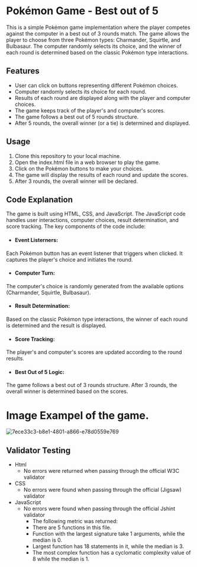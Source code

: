 # Pokémon Game - Best out of 5 
This is a simple Pokémon game implementation where the player competes against the computer in a best out of 3 rounds match. The game allows the player to choose from three Pokémon types: Charmander, Squirtle, and Bulbasaur. The computer randomly selects its choice, and the winner of each round is determined based on the classic Pokémon type interactions.

## Features

* User can click on buttons representing different Pokémon choices.
* Computer randomly selects its choice for each round.
* Results of each round are displayed along with the player and computer choices.
* The game keeps track of the player's and computer's scores.
* The game follows a best out of 5 rounds structure.
* After 5 rounds, the overall winner (or a tie) is determined and displayed.

## Usage
1. Clone this repository to your local machine.
2. Open the index.html file in a web browser to play the game.
3. Click on the Pokémon buttons to make your choices.
4. The game will display the results of each round and update the scores.
5. After 3 rounds, the overall winner will be declared.

## Code Explanation
The game is built using HTML, CSS, and JavaScript. The JavaScript code handles user interactions, computer choices, result determination, and score tracking. The key components of the code include:

* #### Event Listerners:
Each Pokémon button has an event listener that triggers when clicked. It captures the player's choice and initiates the round.
* #### Computer Turn:
The computer's choice is randomly generated from the available options (Charmander, Squirtle, Bulbasaur).
* #### Result Determination: 
 Based on the classic Pokémon type interactions, the winner of each round is determined and the result is displayed.
* #### Score Tracking: 
The player's and computer's scores are updated according to the round results.
* #### Best Out of 5 Logic: 
The game follows a best out of 3 rounds structure. After 3 rounds, the overall winner is determined based on the scores.

# Image Exampel of the game. 
![7ece33c3-b8e1-4801-a866-e78d0559e769](https://github.com/PerparimShabani/Project-2/assets/132937791/93cf8f17-89d1-435c-8af0-5276cfbc504f)

## Validator Testing 
* Html
  - No errors were returned when passing through the official W3C validator
* CSS
  - No errors were found when passing through the official (Jigsaw) validator
* JavaScript
  - No errors were found when passing through the official Jshint validator
    - The following metric was returned:
    - There are 5 functions in this file.
    - Function with the largest signature take 1 arguments, while the median is 0.
    - Largest function has 18 statements in it, while the median is 3.
    - The most complex function has a cyclomatic complexity value of 8 while the median is 1.

